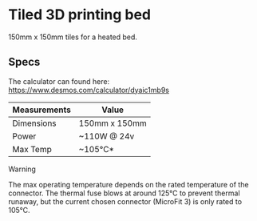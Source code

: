 # Tiled 3D printing bed
150mm x 150mm tiles for a heated bed. 
## Specs
The calculator can found here: https://www.desmos.com/calculator/dyaic1mb9s  

| Measurements 	| Value         	|
|--------------	|---------------	|
| Dimensions   	| 150mm x 150mm 	|
| Power			| ~110W @ 24v   	|
| Max Temp		| ~105°C*			|

> [!WARNING]
> The max operating temperature depends on the rated temperature of the connector. The thermal fuse blows at around 125°C to prevent thermal runaway, but the current chosen connector (MicroFit 3) is only rated to 105°C. 
